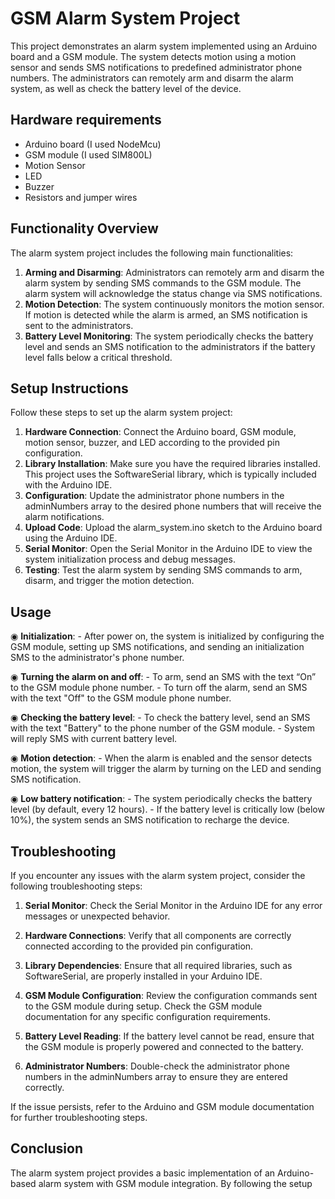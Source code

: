 # GSM Alarm System Project

This project demonstrates an alarm system implemented using an Arduino board and a GSM module. The system detects motion using a motion sensor and sends SMS notifications to predefined administrator phone numbers. The administrators can remotely arm and disarm the alarm system, as well as check the battery level of the device.

## Hardware requirements

- Arduino board (I used NodeMcu)
- GSM module (I used SIM800L)
- Motion Sensor
- LED
- Buzzer
- Resistors and jumper wires

## Functionality Overview

The alarm system project includes the following main functionalities:

1. **Arming and Disarming**: Administrators can remotely arm and disarm the alarm system by sending SMS commands to the GSM module. The alarm system will acknowledge the status change via SMS notifications.
2. **Motion Detection**: The system continuously monitors the motion sensor. If motion is detected while the alarm is armed, an SMS notification is sent to the administrators.
3. **Battery Level Monitoring**: The system periodically checks the battery level and sends an SMS notification to the administrators if the battery level falls below a critical threshold.

## Setup Instructions

Follow these steps to set up the alarm system project:

1. **Hardware Connection**: Connect the Arduino board, GSM module, motion sensor, buzzer, and LED according to the provided pin configuration.
2. **Library Installation**: Make sure you have the required libraries installed. This project uses the SoftwareSerial library, which is typically included with the Arduino IDE.
3. **Configuration**: Update the administrator phone numbers in the adminNumbers array to the desired phone numbers that will receive the alarm notifications.
4. **Upload Code**: Upload the alarm_system.ino sketch to the Arduino board using the Arduino IDE.
5. **Serial Monitor**: Open the Serial Monitor in the Arduino IDE to view the system initialization process and debug messages.
6. **Testing**: Test the alarm system by sending SMS commands to arm, disarm, and trigger the motion detection.

## Usage

◉ **Initialization**:
     - After power on, the system is initialized by configuring the GSM module, setting up SMS notifications, and sending an initialization SMS to the administrator's phone number.

◉ **Turning the alarm on and off**:
     - To arm, send an SMS with the text “On” to the GSM module phone number.
     - To turn off the alarm, send an SMS with the text "Off" to the GSM module phone number.

◉ **Checking the battery level**:
     - To check the battery level, send an SMS with the text "Battery" to the phone number of the GSM module.
     - System will reply SMS with current battery level.

◉ **Motion detection**:
     - When the alarm is enabled and the sensor detects motion, the system will trigger the alarm by turning on the LED and sending SMS notification.

◉ **Low battery notification**:
     - The system periodically checks the battery level (by default, every 12 hours).
     - If the battery level is critically low (below 10%), the system sends an SMS notification to recharge the device.


## Troubleshooting

If you encounter any issues with the alarm system project, consider the following troubleshooting steps:

1. **Serial Monitor**: Check the Serial Monitor in the Arduino IDE for any error messages or unexpected behavior.

2. **Hardware Connections**: Verify that all components are correctly connected according to the provided pin configuration.

3. **Library Dependencies**: Ensure that all required libraries, such as SoftwareSerial, are properly installed in your Arduino IDE.

4. **GSM Module Configuration**: Review the configuration commands sent to the GSM module during setup. Check the GSM module documentation for any specific configuration requirements.

5. **Battery Level Reading**: If the battery level cannot be read, ensure that the GSM module is properly powered and connected to the battery.

6. **Administrator Numbers**: Double-check the administrator phone numbers in the adminNumbers array to ensure they are entered correctly.

If the issue persists, refer to the Arduino and GSM module documentation for further troubleshooting steps.

## Conclusion

The alarm system project provides a basic implementation of an Arduino-based alarm system with GSM module integration. By following the setup
